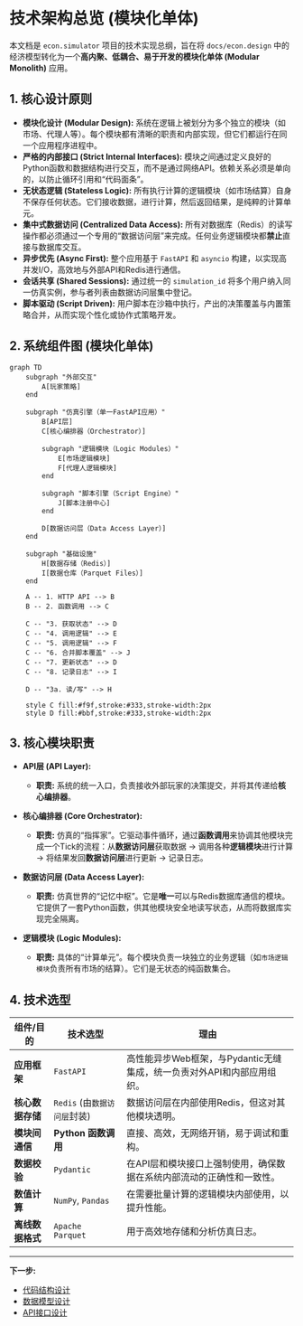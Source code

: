 # **技术架构总览 (模块化单体)**

本文档是 `econ.simulator` 项目的技术实现总纲，旨在将 `docs/econ.design` 中的经济模型转化为一个**高内聚、低耦合、易于开发的模块化单体 (Modular Monolith)** 应用。

## **1. 核心设计原则**

*   **模块化设计 (Modular Design):** 系统在逻辑上被划分为多个独立的模块（如市场、代理人等）。每个模块都有清晰的职责和内部实现，但它们都运行在同一个应用程序进程中。
*   **严格的内部接口 (Strict Internal Interfaces):** 模块之间通过定义良好的Python函数和数据结构进行交互，而不是通过网络API。依赖关系必须是单向的，以防止循环引用和“代码面条”。
*   **无状态逻辑 (Stateless Logic):** 所有执行计算的逻辑模块（如市场结算）自身不保存任何状态。它们接收数据，进行计算，然后返回结果，是纯粹的计算单元。
*   **集中式数据访问 (Centralized Data Access):** 所有对数据库（Redis）的读写操作都必须通过一个专用的“数据访问层”来完成。任何业务逻辑模块都**禁止**直接与数据库交互。
*   **异步优先 (Async First):** 整个应用基于 `FastAPI` 和 `asyncio` 构建，以实现高并发I/O，高效地与外部API和Redis进行通信。
*   **会话共享 (Shared Sessions):** 通过统一的 `simulation_id` 将多个用户纳入同一仿真实例，参与者列表由数据访问层集中登记。
*   **脚本驱动 (Script Driven):** 用户脚本在沙箱中执行，产出的决策覆盖与内置策略合并，从而实现个性化或协作式策略开发。

## **2. 系统组件图 (模块化单体)**

```mermaid
graph TD
    subgraph "外部交互"
        A[玩家策略]
    end

    subgraph "仿真引擎（单一FastAPI应用）"
        B[API层]
        C[核心编排器（Orchestrator）]
        
        subgraph "逻辑模块（Logic Modules）"
            E[市场逻辑模块]
            F[代理人逻辑模块]
        end

        subgraph "脚本引擎（Script Engine）"
            J[脚本注册中心]
        end

        D[数据访问层（Data Access Layer）]
    end
    
    subgraph "基础设施"
        H[数据存储（Redis）]
        I[数据仓库（Parquet Files）]
    end

    A -- 1. HTTP API --> B
    B -- 2. 函数调用 --> C
    
    C -- "3. 获取状态" --> D
    C -- "4. 调用逻辑" --> E
    C -- "5. 调用逻辑" --> F
    C -- "6. 合并脚本覆盖" --> J
    C -- "7. 更新状态" --> D
    C -- "8. 记录日志" --> I

    D -- "3a. 读/写" --> H

    style C fill:#f9f,stroke:#333,stroke-width:2px
    style D fill:#bbf,stroke:#333,stroke-width:2px
```

## **3. 核心模块职责**

*   **API层 (API Layer):**
    *   **职责:** 系统的统一入口，负责接收外部玩家的决策提交，并将其传递给**核心编排器**。

*   **核心编排器 (Core Orchestrator):**
    *   **职责:** 仿真的“指挥家”。它驱动事件循环，通过**函数调用**来协调其他模块完成一个Tick的流程：从**数据访问层**获取数据 -> 调用各种**逻辑模块**进行计算 -> 将结果发回**数据访问层**进行更新 -> 记录日志。

*   **数据访问层 (Data Access Layer):**
    *   **职责:** 仿真世界的“记忆中枢”。它是**唯一**可以与Redis数据库通信的模块。它提供了一套Python函数，供其他模块安全地读写状态，从而将数据库实现完全隔离。

*   **逻辑模块 (Logic Modules):**
    *   **职责:** 具体的“计算单元”。每个模块负责一块独立的业务逻辑（如`市场逻辑模块`负责所有市场的结算）。它们是无状态的纯函数集合。

## **4. 技术选型**

| 组件/目的      | 技术选型                               | 理由                                                                                             |
| -------------- | -------------------------------------- | ------------------------------------------------------------------------------------------------ |
| **应用框架**   | `FastAPI`                              | 高性能异步Web框架，与Pydantic无缝集成，统一负责对外API和内部应用组织。                           |
| **核心数据存储** | `Redis` (由`数据访问层`封装)           | 数据访问层在内部使用Redis，但这对其他模块透明。                                                  |
| **模块间通信** | **Python 函数调用**                    | 直接、高效，无网络开销，易于调试和重构。                                                         |
| **数据校验**   | `Pydantic`                             | 在API层和模块接口上强制使用，确保数据在系统内部流动的正确性和一致性。                            |
| **数值计算**   | `NumPy`, `Pandas`                      | 在需要批量计算的逻辑模块内部使用，以提升性能。                                                   |
| **离线数据格式** | `Apache Parquet`                       | 用于高效地存储和分析仿真日志。                                                                   |

---
**下一步:**
*   [代码结构设计](./1_CODE_STRUCTURE.md)
*   [数据模型设计](./2_DATA_MODEL.md)
*   [API接口设计](./3_API_DESIGN.md)
